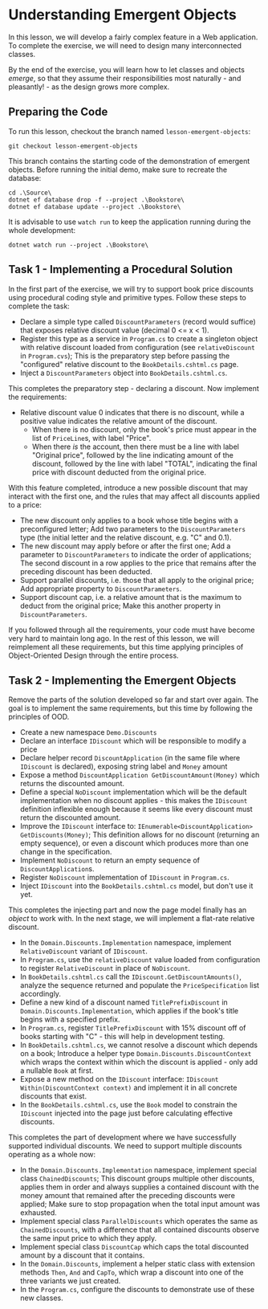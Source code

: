 # Understanding Emergent Objects

In this lesson, we will develop a fairly complex feature in a Web application. To complete the exercise, we will need to design many interconnected classes.

By the end of the exercise, you will learn how to let classes and objects *emerge*, so that they assume their responsibilities most naturally - and pleasantly! - as the design grows more complex.

## Preparing the Code

To run this lesson, checkout the branch named `lesson-emergent-objects`:

```
git checkout lesson-emergent-objects
```

This branch contains the starting code of the demonstration of emergent objects. Before running the initial demo, make sure to recreate the database:

```
cd .\Source\
dotnet ef database drop -f --project .\Bookstore\
dotnet ef database update --project .\Bookstore\
```

It is advisable to use `watch run` to keep the application running during the whole development:

```
dotnet watch run --project .\Bookstore\
```

## Task 1 - Implementing a Procedural Solution

In the first part of the exercise, we will try to support book price discounts using procedural coding style and primitive types. Follow these steps to complete the task:

  - Declare a simple type called `DiscountParameters` (record would suffice) that exposes relative discount value (decimal 0 <= x < 1).
  - Register this type as a service in `Program.cs` to create a singleton object with relative discount loaded from configuration (see `relativeDiscount` in `Program.cvs`); This is the preparatory step before passing the "configured" relative discount to the `BookDetails.cshtml.cs` page.
  - Inject a `DiscountParameters` object into `BookDetails.cshtml.cs`.

This completes the preparatory step - declaring a discount. Now implement the requirements:

- Relative discount value 0 indicates that there is no discount, while a positive value indicates the relative amount of the discount.
   - When there is no discount, only the book's price must appear in the list of `PriceLine`s, with label "Price".
   - When there *is* the account, then there must be a line with label "Original price", followed by the line indicating amount of the discount, followed by the line with label "TOTAL", indicating the final price with discount deducted from the original price.

With this feature completed, introduce a new possible discount that may interact with the first one, and the rules that may affect all discounts applied to a price:

  - The new discount only applies to a book whose title begins with a preconfigured letter; Add two parameters to the `DiscountParameters` type (the initial letter and the relative discount, e.g. "C" and 0.1).
  - The new discount may apply before or after the first one; Add a parameter to `DiscountParameters` to indicate the order of applications; The second discount in a row applies to the price that remains after the preceding discount has been deducted.
  - Support parallel discounts, i.e. those that all apply to the original price; Add appropriate property to `DiscountParameters`.
  - Support discount cap, i.e. a relative amount that is the maximum to deduct from the original price; Make this another property in `DiscountParameters`.

If you followed through all the requirements, your code must have become very hard to maintain long ago. In the rest of this lesson, we will reimplement all these requirements, but this time applying principles of Object-Oriented Design through the entire process.

## Task 2 - Implementing the Emergent Objects

Remove the parts of the solution developed so far and start over again. The goal is to implement the same requirements, but this time by following the principles of OOD.

  - Create a new namespace `Demo.Discounts`
  - Declare an interface `IDiscount` which will be responsible to modify a price
  - Declare helper record `DiscountApplication` (in the same file where `IDiscount` is declared), exposing string label and `Money` amount
  - Expose a method `DiscountApplication GetDiscountAmount(Money)` which returns the discounted amount.
  - Define a special `NoDiscount` implementation which will be the default implementation when no discount applies - this makes the `IDiscount` definition inflexible enough because it seems like every discount must return the discounted amount.
  - Improve the `IDiscount` interface to: `IEnumerable<DiscountApplication> GetDiscounts(Money)`; This definition allows for no discount (returning an empty sequence), or even a discount which produces more than one change in the specification.
  - Implement `NoDiscount` to return an empty sequence of `DiscountApplication`s.
  - Register `NoDiscount` implementation of `IDiscount` in `Program.cs`.
  - Inject `IDiscount` into the `BookDetails.cshtml.cs` model, but don't use it yet.

This completes the injecting part and now the page model finally has an *object* to work with. In the next stage, we will implement a flat-rate relative discount.

  - In the `Domain.Discounts.Implementation` namespace, implement `RelativeDiscount` variant of `IDiscount`.
  - In `Program.cs`, use the `relativeDiscount` value loaded from configuration to register `RelativeDiscount` in place of `NoDiscount`.
  - In `BookDetails.cshtml.cs` call the `IDiscount.GetDiscountAmounts()`, analyze the sequence returned and populate the `PriceSpecification` list accordingly.
  - Define a new kind of a discount named `TitlePrefixDiscount` in `Domain.Discounts.Implementation`, which applies if the book's title begins with a specified prefix.
  - In `Program.cs`, register `TitlePrefixDiscount` with 15% discount off of books starting with "C" - this will help in development testing.
  - In `BookDetails.cshtml.cs`, we cannot resolve a discount which depends on a book; Introduce a helper type `Domain.Discounts.DiscountContext` which wraps the context within which the discount is applied - only add a nullable `Book` at first.
  - Expose a new method on the `IDiscount` interface: `IDiscount Within(DiscountContext context)` and implement it in all concrete discounts that exist.
  - In the `BookDetails.cshtml.cs`, use the `Book` model to constrain the `IDiscount` injected into the page just before calculating effective discounts.

This completes the part of development where we have successfully supported individual discounts. We need to support multiple discounts operating as a whole now:

  - In the `Domain.Discounts.Implementation` namespace, implement special class `ChainedDiscounts`; This discount groups multiple other discounts, applies them in order and always supplies a contained discount with the money amount that remained after the preceding discounts were applied; Make sure to stop propagation when the total input amount was exhausted.
  - Implement special class `ParallelDiscounts` which operates the same as `ChainedDiscounts`, with a difference that all contained discounts observe the same input price to which they apply.
  - Implement special class `DiscountCap` which caps the total discounted amount by a discount that it contains.
  - In the `Domain.Discounts`, implement a helper static class with extension methods `Then`, `And` and `CapTo`, which wrap a discount into one of the three variants we just created.
  - In the `Program.cs`, configure the discounts to demonstrate use of these new classes.
